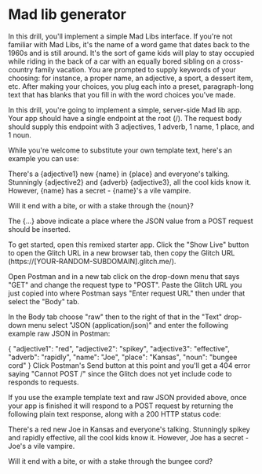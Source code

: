 # Mad lib generator

In this drill, you'll implement a simple Mad Libs interface. If you're not familiar with Mad Libs, it's the name of a word game that dates back to the 1960s and is still around. It's the sort of game kids will play to stay occupied while riding in the back of a car with an equally bored sibling on a cross-country family vacation. You are prompted to supply keywords of your choosing: for instance, a proper name, an adjective, a sport, a dessert item, etc. After making your choices, you plug each into a preset, paragraph-long text that has blanks that you fill in with the word choices you've made.

In this drill, you're going to implement a simple, server-side Mad lib app. Your app should have a single endpoint at the root (/). The request body should supply this endpoint with 3 adjectives, 1 adverb, 1 name, 1 place, and 1 noun.

While you're welcome to substitute your own template text, here's an example you can use:

There's a {adjective1} new {name} in {place} and everyone's talking. Stunningly {adjective2} and {adverb} {adjective3}, all the cool kids know it. However, {name} has a secret - {name}'s a vile vampire.

Will it end with a bite, or with a stake through the {noun}?

The {...} above indicate a place where the JSON value from a POST request should be inserted.

To get started, open this remixed starter app. Click the "Show Live" button to open the Glitch URL in a new browser tab, then copy the Glitch URL (https://[YOUR-RANDOM-SUBDOMAIN].glitch.me/).

Open Postman and in a new tab click on the drop-down menu that says "GET" and change the request type to "POST". Paste the Glitch URL you just copied into where Postman says "Enter request URL" then under that select the "Body" tab.

In the Body tab choose "raw" then to the right of that in the "Text" drop-down menu select "JSON (application/json)" and enter the following example raw JSON in Postman:

{
    "adjective1": "red",
    "adjective2": "spikey",
    "adjective3": "effective",
    "adverb": "rapidly",
    "name": "Joe",
    "place": "Kansas",
    "noun": "bungee cord"
}
Click Postman's Send button at this point and you'll get a 404 error saying "Cannot POST /" since the Glitch does not yet include code to responds to requests.

If you use the example template text and raw JSON provided above, once your app is finished it will respond to a POST request by returning the following plain text response, along with a 200 HTTP status code:

There's a red new Joe in Kansas and everyone's talking. Stunningly spikey and rapidly effective, all the cool kids know it. However, Joe has a secret - Joe's a vile vampire.

Will it end with a bite, or with a stake through the bungee cord?

